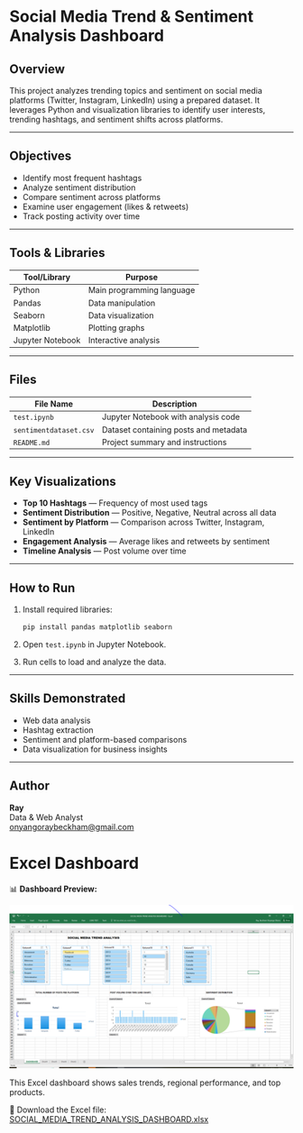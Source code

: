 #  Social Media Trend & Sentiment Analysis Dashboard

##  Overview
This project analyzes trending topics and sentiment on social media platforms (Twitter, Instagram, LinkedIn) using a prepared dataset. It leverages Python and visualization libraries to identify user interests, trending hashtags, and sentiment shifts across platforms.

---

##  Objectives
- Identify most frequent hashtags
- Analyze sentiment distribution
- Compare sentiment across platforms
- Examine user engagement (likes & retweets)
- Track posting activity over time

---

##  Tools & Libraries

| Tool/Library  | Purpose                         |
|---------------|----------------------------------|
| Python        | Main programming language        |
| Pandas        | Data manipulation                |
| Seaborn       | Data visualization               |
| Matplotlib    | Plotting graphs                  |
| Jupyter Notebook | Interactive analysis          |

---

##  Files

| File Name                  | Description                                  |
|----------------------------|----------------------------------------------|
| `test.ipynb`               | Jupyter Notebook with analysis code          |
| `sentimentdataset.csv`     | Dataset containing posts and metadata        |
| `README.md`                | Project summary and instructions             |

---

##  Key Visualizations

- **Top 10 Hashtags** — Frequency of most used tags
- **Sentiment Distribution** — Positive, Negative, Neutral across all data
- **Sentiment by Platform** — Comparison across Twitter, Instagram, LinkedIn
- **Engagement Analysis** — Average likes and retweets by sentiment
- **Timeline Analysis** — Post volume over time

---

##  How to Run

1. Install required libraries:
   ```bash
   pip install pandas matplotlib seaborn
   ```

2. Open `test.ipynb` in Jupyter Notebook.

3. Run cells to load and analyze the data.

---

##  Skills Demonstrated
- Web data analysis
- Hashtag extraction
- Sentiment and platform-based comparisons
- Data visualization for business insights

---

##  Author

**Ray**  
Data & Web Analyst  
onyangoraybeckham@gmail.com

# Excel Dashboard

📊 **Dashboard Preview:**

![Dashboard Preview](SOCIAL_MEDIA_TREND_ANALYSIS_DASHBOARD.png)

This Excel dashboard shows sales trends, regional performance, and top products.

🔗 Download the Excel file: [SOCIAL_MEDIA_TREND_ANALYSIS_DASHBOARD.xlsx](SOCIAL_MEDIA_TREND_ANALYSIS_DASHBOARD.xlsx)


